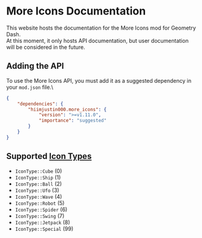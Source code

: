# More Icons Documentation
This website hosts the documentation for the More Icons mod for Geometry Dash.\
At this moment, it only hosts API documentation, but user documentation will be considered in the future.

## Adding the API
To use the More Icons API, you must add it as a suggested dependency in your `mod.json` file.\
```json
{
    "dependencies": {
        "hiimjustin000.more_icons": {
            "version": ">=v1.11.0",
            "importance": "suggested"
        }
    }
}
```

## Supported [Icon Types](https://github.com/geode-sdk/bindings/blob/d10b6889c0cc57dfee696f9837c7ea3c3ecfb5fe/bindings/include/Geode/Enums.hpp#L767)
- `IconType::Cube` (0)
- `IconType::Ship` (1)
- `IconType::Ball` (2)
- `IconType::Ufo` (3)
- `IconType::Wave` (4)
- `IconType::Robot` (5)
- `IconType::Spider` (6)
- `IconType::Swing` (7)
- `IconType::Jetpack` (8)
- `IconType::Special` (99)
